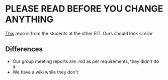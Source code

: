 # PLEASE READ BEFORE YOU CHANGE ANYTHING
[This](https://github.com/AlexGithub777/Goku-Black) repo is from the students at the other EIT. Ours should look similar
## Differences
- Our group meeting reports are .md as per requirements, they didn't do it.
- We have a wiki while they don't
